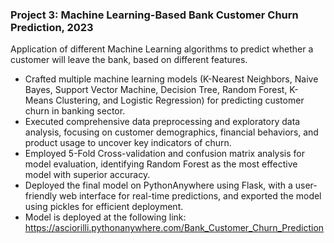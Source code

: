 ### Project 3: Machine Learning-Based Bank Customer Churn Prediction, 2023
Application of different Machine Learning algorithms to predict whether a customer will leave the bank, based on different features.
- Crafted multiple machine learning models (K-Nearest Neighbors, Naive Bayes, Support Vector Machine, Decision Tree, Random Forest, K-Means Clustering, and Logistic Regression) for predicting customer churn in banking sector.
- Executed comprehensive data preprocessing and exploratory data analysis, focusing on customer demographics, financial behaviors, and product usage to uncover key indicators of churn.
- Employed 5-Fold Cross-validation and confusion matrix analysis for model evaluation, identifying Random Forest as the most effective model with superior accuracy.
- Deployed the final model on PythonAnywhere using Flask, with a user-friendly web interface for real-time predictions, and exported the model using pickles for efficient deployment.
- Model is deployed at the following link: https://asciorilli.pythonanywhere.com/Bank_Customer_Churn_Prediction 

